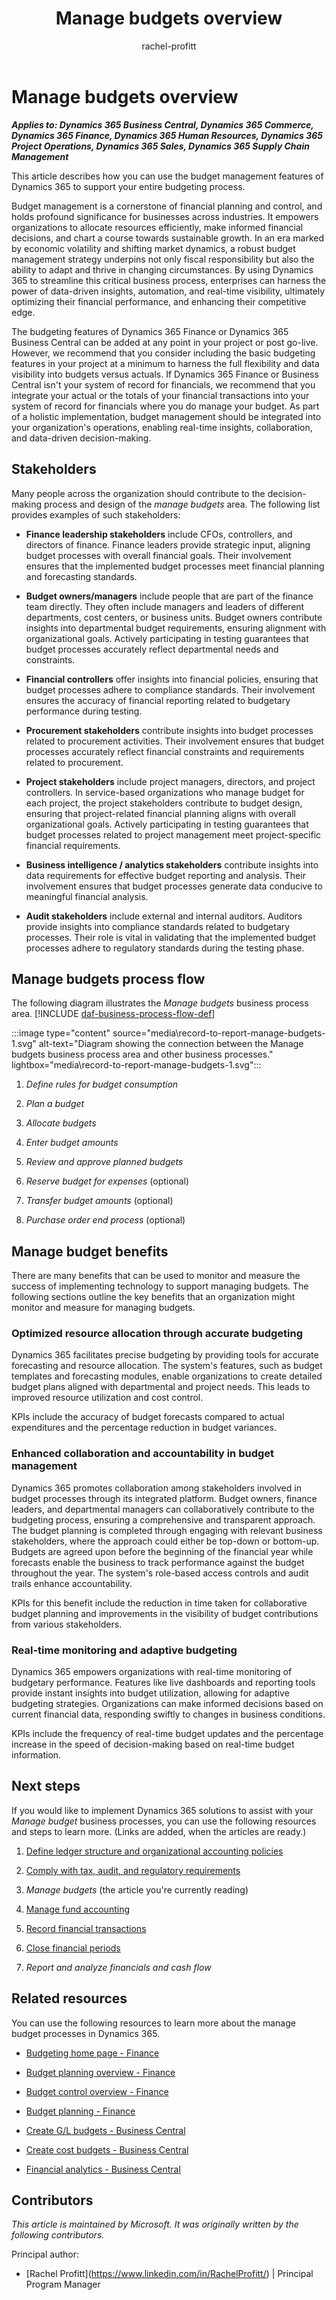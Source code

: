 ﻿---
title: Manage budgets overview
description: Learn about how you can use the budget management features of Dynamics 365 to support your budgeting process, including definitions for stakeholders.
author: rachel-profitt
ms.author: raprofit
ms.topic: article
ms.date: 04/08/2024
---

# Manage budgets overview

***Applies to: Dynamics 365 Business Central, Dynamics 365 Commerce, Dynamics 365 Finance, Dynamics 365 Human Resources, Dynamics 365 Project Operations, Dynamics 365 Sales, Dynamics 365 Supply Chain Management***

This article describes how you can use the budget management features of Dynamics 365 to support your entire budgeting process.

Budget management is a cornerstone of financial planning and control, and holds profound significance for businesses across industries. It empowers organizations to allocate resources efficiently, make informed financial decisions, and chart a course towards sustainable growth. In an era marked by economic volatility and shifting market dynamics, a robust budget management strategy underpins not only fiscal responsibility but also the ability to adapt and thrive in changing circumstances. By using Dynamics 365 to streamline this critical business process, enterprises can harness the power of data-driven insights, automation, and real-time visibility, ultimately optimizing their financial performance, and enhancing their competitive edge.

The budgeting features of Dynamics 365 Finance or Dynamics 365 Business Central can be added at any point in your project or post go-live. However, we recommend that you consider including the basic budgeting features in your project at a minimum to harness the full flexibility and data visibility into budgets versus actuals. If Dynamics 365 Finance or Business Central isn't your system of record for financials, we recommend that you integrate your actual or the totals of your financial transactions into your system of record for financials where you do manage your budget. As part of a holistic implementation, budget management should be integrated into your organization's operations, enabling real-time insights, collaboration, and data-driven decision-making.

## Stakeholders

Many people across the organization should contribute to the decision-making process and design of the *manage budgets* area. The following list provides examples of such stakeholders:

- **Finance leadership stakeholders** include CFOs, controllers, and directors of finance. Finance leaders provide strategic input, aligning budget processes with overall financial goals. Their involvement ensures that the implemented budget processes meet financial planning and forecasting standards.

- **Budget owners/managers** include people that are part of the finance team directly. They often include managers and leaders of different departments, cost centers, or business units. Budget owners contribute insights into departmental budget requirements, ensuring alignment with organizational goals. Actively participating in testing guarantees that budget processes accurately reflect departmental needs and constraints.

- **Financial controllers** offer insights into financial policies, ensuring that budget processes adhere to compliance standards. Their involvement ensures the accuracy of financial reporting related to budgetary performance during testing.

- **Procurement stakeholders** contribute insights into budget processes related to procurement activities. Their involvement ensures that budget processes accurately reflect financial constraints and requirements related to procurement.

- **Project stakeholders** include project managers, directors, and project controllers. In service-based organizations who manage budget for each project, the project stakeholders contribute to budget design, ensuring that project-related financial planning aligns with overall organizational goals. Actively participating in testing guarantees that budget processes related to project management meet project-specific financial requirements.

- **Business intelligence / analytics stakeholders** contribute insights into data requirements for effective budget reporting and analysis. Their involvement ensures that budget processes generate data conducive to meaningful financial analysis.

- **Audit stakeholders** include external and internal auditors. Auditors provide insights into compliance standards related to budgetary processes. Their role is vital in validating that the implemented budget processes adhere to regulatory standards during the testing phase.

## Manage budgets process flow

The following diagram illustrates the *Manage budgets* business process area. [!INCLUDE [daf-business-process-flow-def](~/../shared-content/shared/guidance-includes/daf-business-process-flow-def.md)]

:::image type="content" source="media\record-to-report-manage-budgets-1.svg" alt-text="Diagram showing the connection between the Manage budgets business process area and other business processes." lightbox="media\record-to-report-manage-budgets-1.svg":::

1. *Define rules for budget consumption*

2. *Plan a budget*

3. *Allocate budgets*

4. *Enter budget amounts*

5. *Review and approve planned budgets*

6. *Reserve budget for expenses* (optional)

7. *Transfer budget amounts* (optional)

8. *Purchase order end process* (optional)

## Manage budget benefits

There are many benefits that can be used to monitor and measure the success of implementing technology to support managing budgets. The following sections outline the key benefits that an organization might monitor and measure for managing budgets.

### Optimized resource allocation through accurate budgeting

Dynamics 365 facilitates precise budgeting by providing tools for accurate forecasting and resource allocation. The system's features, such as budget templates and forecasting modules, enable organizations to create detailed budget plans aligned with departmental and project needs. This leads to improved resource utilization and cost control.

KPIs include the accuracy of budget forecasts compared to actual expenditures and the percentage reduction in budget variances.

### Enhanced collaboration and accountability in budget management

Dynamics 365 promotes collaboration among stakeholders involved in budget processes through its integrated platform. Budget owners, finance leaders, and departmental managers can collaboratively contribute to the budgeting process, ensuring a comprehensive and transparent approach. The budget planning is completed through engaging with relevant business stakeholders, where the approach could either be top-down or bottom-up. Budgets are agreed upon before the beginning of the financial year while forecasts enable the business to track performance against the budget throughout the year. The system's role-based access controls and audit trails enhance accountability.

KPIs for this benefit include the reduction in time taken for collaborative budget planning and improvements in the visibility of budget contributions from various stakeholders.

### Real-time monitoring and adaptive budgeting

Dynamics 365 empowers organizations with real-time monitoring of budgetary performance. Features like live dashboards and reporting tools provide instant insights into budget utilization, allowing for adaptive budgeting strategies. Organizations can make informed decisions based on current financial data, responding swiftly to changes in business conditions.

KPIs include the frequency of real-time budget updates and the percentage increase in the speed of decision-making based on real-time budget information.

## Next steps

If you would like to implement Dynamics 365 solutions to assist with your *Manage budget* business processes, you can use the following resources and steps to learn more. (Links are added, when the articles are ready.)

1. [Define ledger structure and organizational accounting policies](/dynamics365/guidance/business-processes/report-to-record-define-financial-structure-organizational-accounting-policies)

2. [Comply with tax, audit, and regulatory requirements](/dynamics365/guidance/business-processes/record-to-report-comply-tax-audit-regulatory-requirements)

3. *Manage budgets* (the article you're currently reading)

4. [Manage fund accounting](record-to-report-manage-fund-accounting.md)

5. [Record financial transactions](record-to-report-record-financial-transactions.md)

6. [Close financial periods](record-to-report-close-financial-periods.md)

7. *Report and analyze financials and cash flow*

## Related resources

You can use the following resources to learn more about the manage budget processes in Dynamics 365.

- [Budgeting home page - Finance](/dynamics365/finance/budgeting/budgeting-overview)

- [Budget planning overview - Finance](/dynamics365/finance/budgeting/budget-planning-overview-configuration)

- [Budget control overview - Finance](/dynamics365/finance/budgeting/budget-control-overview-configuration)

- [Budget planning - Finance](/dynamics365/finance/budgeting/budget-plan)

- [Create G/L budgets - Business Central](/dynamics365/business-central/finance-how-create-budgets)

- [Create cost budgets - Business Central](/dynamics365/business-central/finance-create-cost-budgets)

- [Financial analytics - Business Central](/dynamics365/business-central/bi)

<!--## Tags

*Industries:* Agriculture (01-09), Mining (10-14), Construction (15-17), Manufacturing (20-39), Transportation and Public Utilities (40-49), Wholesale Trade (50-51), Retail Trade (52-59), Finance, Insurance, Real Estate (60-67), Services (70-89), Public Administration (91-99)

*Stakeholders:* Accounts payable, Accounts receivable, Administrative, Audit, Customer services, Engineering, Finance, Human Resources, IT, Marketing, Merchandising, Operations, Production, Project Management, Purchasing, Retail store operations, Sales, Service operations, Transportation, Treasury, Warehouse

*Products:* Dynamics 365 Business Central, Dynamics 365 Commerce, Dynamics 365 Finance Dynamics 365 Human Resources, Dynamics 365 Project Operations, Dynamics 365 Sales, Dynamics 365 Supply Chain Management -->

## Contributors

*This article is maintained by Microsoft. It was originally written by the following contributors.*

Principal author:

- \[Rachel Profitt\](https://www.linkedin.com/in/RachelProfitt/) \| Principal Program Manager